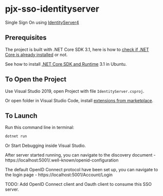 # pjx-sso-identityserver

Single Sign On using [IdentityServer4](https://identityserver4.readthedocs.io/)

## Prerequisites

The project is built with .NET Core SDK 3.1, here is how to [check if .NET Core is already installed](https://docs.microsoft.com/en-us/dotnet/core/install/how-to-detect-installed-versions?pivots=os-windows) or not.

See how to install [.NET Core SDK and Runtime](https://docs.microsoft.com/en-us/dotnet/core/install/linux-ubuntu) 3.1 in Ubuntu.


## To Open the Project

Use Visual Studio 2019, open Project with file `IdentityServer.csproj`.

Or open folder in Visual Studio Code, install [extensions from marketplace](https://code.visualstudio.com/docs/languages/csharp).

## To Launch

Run this command line in terminal:

```bash
dotnet run
```

Or Start Debugging inside Visual Studio.

After server started running, you can navigate to the discovery document - https://localhost:5001/.well-known/openid-configuration

The default OpenID Connect protocol have been set up, you can navigate to the login page - https://localhost:5001/Account/Login

TODO: Add OpenID Connect client and Oauth client to consume this SSO server.
